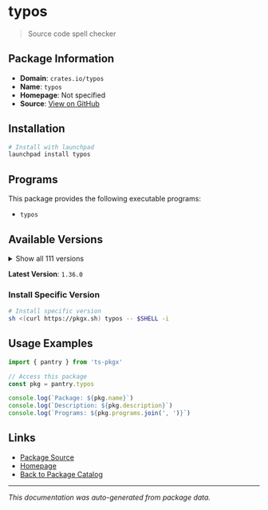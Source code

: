 # typos

> Source code spell checker

## Package Information

- **Domain**: `crates.io/typos`
- **Name**: `typos`
- **Homepage**: Not specified
- **Source**: [View on GitHub](https://github.com/pkgxdev/pantry/tree/main/projects/crates.io/typos/package.yml)

## Installation

```bash
# Install with launchpad
launchpad install typos
```

## Programs

This package provides the following executable programs:

- `typos`

## Available Versions

<details>
<summary>Show all 111 versions</summary>

- `1.36.0`, `1.35.8`, `1.35.7`, `1.35.6`, `1.35.5`
- `1.35.4`, `1.35.3`, `1.35.2`, `1.35.1`, `1.35.0`
- `1.34.0`, `1.33.1`, `1.33.0`, `1.32.0`, `1.31.2`
- `1.31.1`, `1.31.0`, `1.30.3`, `1.30.2`, `1.30.1`
- `1.30.0`, `1.29.10`, `1.29.9`, `1.29.8`, `1.29.7`
- `1.29.6`, `1.29.5`, `1.29.4`, `1.29.3`, `1.29.1`
- `1.29.0`, `1.28.4`, `1.28.3`, `1.28.2`, `1.28.1`
- `1.28.0`, `1.27.3`, `1.27.2`, `1.27.1`, `1.27.0`
- `1.26.8`, `1.26.3`, `1.26.2`, `1.26.1`, `1.26.0`
- `1.25.0`, `1.24.6`, `1.24.5`, `1.24.4`, `1.24.3`
- `1.24.2`, `1.24.1`, `1.24.0`, `1.23.7`, `1.23.6`
- `1.23.5`, `1.23.4`, `1.23.3`, `1.23.2`, `1.23.1`
- `1.23.0`, `1.22.9`, `1.22.8`, `1.22.7`, `1.22.6`
- `1.22.5`, `1.22.4`, `1.22.3`, `1.22.2`, `1.22.1`
- `1.22.0`, `1.21.0`, `1.20.10`, `1.20.9`, `1.20.8`
- `1.20.7`, `1.20.6`, `1.20.5`, `1.20.4`, `1.20.3`
- `1.20.2`, `1.20.1`, `1.20.0`, `1.19.0`, `1.18.2`
- `1.18.1`, `1.18.0`, `1.17.2`, `1.17.1`, `1.17.0`
- `1.16.26`, `1.16.25`, `1.16.24`, `1.16.23`, `1.16.22`
- `1.16.21`, `1.16.20`, `1.16.19`, `1.16.18`, `1.16.17`
- `1.16.16`, `1.16.15`, `1.16.14`, `1.16.13`, `1.16.12`
- `1.16.11`, `1.16.10`, `1.16.9`, `1.16.8`, `1.16.7`
- `1.16.6`

</details>

**Latest Version**: `1.36.0`

### Install Specific Version

```bash
# Install specific version
sh <(curl https://pkgx.sh) typos -- $SHELL -i
```

## Usage Examples

```typescript
import { pantry } from 'ts-pkgx'

// Access this package
const pkg = pantry.typos

console.log(`Package: ${pkg.name}`)
console.log(`Description: ${pkg.description}`)
console.log(`Programs: ${pkg.programs.join(', ')}`)
```

## Links

- [Package Source](https://github.com/pkgxdev/pantry/tree/main/projects/crates.io/typos/package.yml)
- [Homepage](#)
- [Back to Package Catalog](../../../package-catalog.md)

---

*This documentation was auto-generated from package data.*
